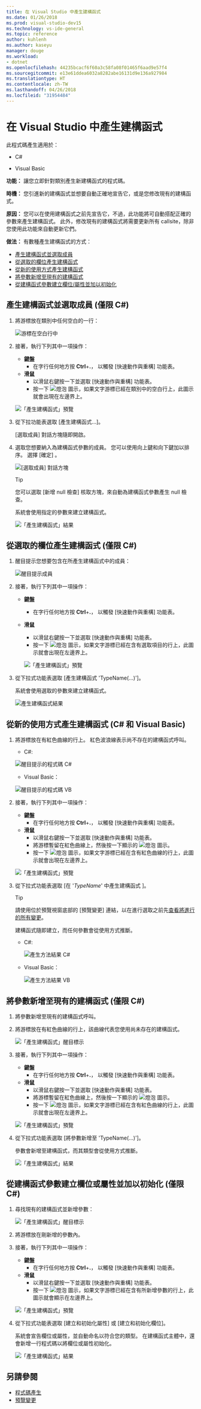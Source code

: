 ```yaml
---
title: 在 Visual Studio 中產生建構函式
ms.date: 01/26/2018
ms.prod: visual-studio-dev15
ms.technology: vs-ide-general
ms.topic: reference
author: kuhlenh
ms.author: kaseyu
manager: douge
ms.workload:
- dotnet
ms.openlocfilehash: 44235bcacf6f60a3c58fa08f01465f6aad9e57f4
ms.sourcegitcommit: e13e61ddea6032a8282abe16131d9e136a927984
ms.translationtype: HT
ms.contentlocale: zh-TW
ms.lasthandoff: 04/26/2018
ms.locfileid: "31954484"
---
```

# <a name="generate-a-constructor-in-visual-studio"></a>在 Visual Studio 中產生建構函式

此程式碼產生適用於：

- C#

- Visual Basic

**功能：** 讓您立即針對類別產生新建構函式的程式碼。

**時機：** 您引進新的建構函式並想要自動正確地宣告它，或是您修改現有的建構函式。

**原因：** 您可以在使用建構函式之前先宣告它，不過，此功能將可自動搭配正確的參數來產生建構函式。 此外，修改現有的建構函式將需要更新所有 callsite，除非您使用此功能來自動更新它們。

**做法：** 有數種產生建構函式的方式：

   - [產生建構函式並選取成員](#pick)
   - [從選取的欄位產生建構函式](#selection)
   - [從新的使用方式產生建構函式](#usage)
   - [將參數新增至現有的建構函式](#addparameter)
   - [從建構函式參數建立欄位/屬性並加以初始化](#create)

## <a id = "pick"></a> 產生建構函式並選取成員 (僅限 C#)

1. 將游標放在類別中任何空白的一行：

   ![游標在空白行中](media/constructor1-highlight-cs.png)

1. 接著，執行下列其中一項操作：

   - **鍵盤**
     - 在字行任何地方按 **Ctrl**+**.**， 以觸發 [快速動作與重構] 功能表。
   - **滑鼠**
     - 以滑鼠右鍵按一下並選取 [快速動作與重構] 功能表。
     - 按一下 ![燈泡](media/bulb-cs.png) 圖示，如果文字游標已經在類別中的空白行上，此圖示就會出現在左邊界上。

   ![「產生建構函式」預覽](media/constructor1-preview-cs.png)

1. 從下拉功能表選取 [產生建構函式...]。

   [選取成員] 對話方塊隨即開啟。

1. 選取您想要納入為建構函式參數的成員。 您可以使用向上鍵和向下鍵加以排序。 選擇 [確定] 。

   ![[選取成員] 對話方塊](media/constructor1-dialog-cs.png)

   > [!TIP]
   > 您可以選取 [新增 null 檢查] 核取方塊，來自動為建構函式參數產生 null 檢查。

   系統會使用指定的參數來建立建構函式。

   ![「產生建構函式」結果](media/constructor1-result-cs.png)

## <a id="selection"></a> 從選取的欄位產生建構函式 (僅限 C#)

1. 醒目提示您想要包含在所產生建構函式中的成員：

   ![醒目提示成員](media/constructor2-highlight-cs.png)

1. 接著，執行下列其中一項操作：

   - **鍵盤**
     - 在字行任何地方按 **Ctrl**+**.**， 以觸發 [快速動作與重構] 功能表。
   - **滑鼠**
     - 以滑鼠右鍵按一下並選取 [快速動作與重構] 功能表。
     - 按一下 ![燈泡](media/bulb-cs.png) 圖示，如果文字游標已經在含有選取項目的行上，此圖示就會出現在左邊界上。

     ![「產生建構函式」預覽](media/constructor2-preview-cs.png)

1. 從下拉式功能表選取 [產生建構函式 'TypeName(...)']。

   系統會使用選取的參數來建立建構函式。

   ![產生建構函式結果](media/constructor2-result-cs.png)

## <a id="usage"></a> 從新的使用方式產生建構函式 (C# 和 Visual Basic)

1. 將游標放在有紅色曲線的行上。 紅色波浪線表示尚不存在的建構函式呼叫。

   - C#: 

    ![醒目提示的程式碼 C#](media/constructor-highlight-cs.png)

   - Visual Basic：

    ![醒目提示的程式碼 VB](media/constructor-highlight-vb.png)

1. 接著，執行下列其中一項操作：

   - **鍵盤**
     - 在字行任何地方按 **Ctrl**+**.**， 以觸發 [快速動作與重構] 功能表。
   - **滑鼠**
     - 以滑鼠右鍵按一下並選取 [快速動作與重構] 功能表。
     - 將游標暫留在紅色曲線上，然後按一下顯示的 ![燈泡](media/bulb-cs.png) 圖示。
     - 按一下 ![燈泡](media/bulb-cs.png) 圖示，如果文字游標已經在含有紅色曲線的行上，此圖示就會出現在左邊界上。

    ![「產生建構函式」預覽](media/constructor-preview-cs.png)

1. 從下拉式功能表選取 [在 '*TypeName*' 中產生建構函式 ]。

   > [!TIP]
   > 請使用位於預覽視窗底部的 [預覽變更] 連結，以在進行選取之前先[查看將進行的所有變更](../../ide/preview-changes.md)。

   建構函式隨即建立，而任何參數會從使用方式推斷。

   - C#: 

      ![產生方法結果 C#](media/constructor-result-cs.png)

   - Visual Basic：

      ![產生方法結果 VB](media/constructor-result-vb.png)

## <a id="addparameter"></a> 將參數新增至現有的建構函式 (僅限 C#)

1. 將參數新增至現有的建構函式呼叫。

1. 將游標放在有紅色曲線的行上，該曲線代表您使用尚未存在的建構函式。

    ![「產生建構函式」醒目標示](media/constructor4-highlight-cs.png)

1. 接著，執行下列其中一項操作：

   - **鍵盤**
     - 在字行任何地方按 **Ctrl**+**.**， 以觸發 [快速動作與重構] 功能表。
   - **滑鼠**
     - 以滑鼠右鍵按一下並選取 [快速動作與重構] 功能表。
     - 將游標暫留在紅色曲線上，然後按一下顯示的 ![燈泡](media/bulb-cs.png) 圖示。
     - 按一下 ![燈泡](media/bulb-cs.png) 圖示，如果文字游標已經在含有紅色曲線的行上，此圖示就會出現在左邊界上。

    ![「產生建構函式」預覽](media/constructor4-preview-cs.png)

1. 從下拉式功能表選取 [將參數新增至 'TypeName(...)']。

   參數會新增至建構函式，而其類型會從使用方式推斷。

   ![「產生建構函式」結果](media/constructor4-result-cs.png)

## <a id="create"></a> 從建構函式參數建立欄位或屬性並加以初始化 (僅限 C#)

1. 尋找現有的建構函式並新增參數：

   ![「產生建構函式」醒目標示](media/constructor5-highlight-cs.png)

1. 將游標放在剛新增的參數內。

1. 接著，執行下列其中一項操作：

   - **鍵盤**
     - 在字行任何地方按 **Ctrl**+**.**， 以觸發 [快速動作與重構] 功能表。
   - **滑鼠**
     - 以滑鼠右鍵按一下並選取 [快速動作與重構] 功能表。
     - 按一下 ![燈泡](media/bulb-cs.png) 圖示，如果文字游標已經在含有所新增參數的行上，此圖示就會顯示在左邊界上。

   ![「產生建構函式」預覽](media/constructor5-preview-cs.png)

1. 從下拉式功能表選取 [建立和初始化屬性] 或 [建立和初始化欄位]。

   系統會宣告欄位或屬性，並自動命名以符合您的類型。 在建構函式主體中，還會新增一行程式碼以將欄位或屬性初始化。

   ![「產生建構函式」結果](media/constructor5-result-cs.png)

## <a name="see-also"></a>另請參閱

- [程式碼產生](../code-generation-in-visual-studio.md)
- [預覽變更](../../ide/preview-changes.md)